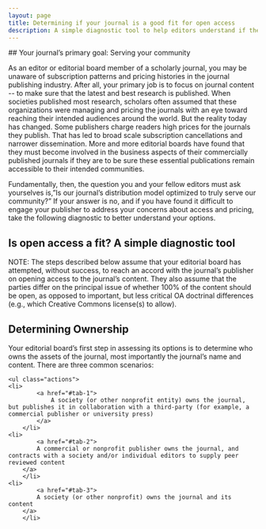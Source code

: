 ```yaml
---
layout: page
title: Determining if your journal is a good fit for open access
description: A simple diagnostic tool to help editors understand if their journal is a good candidate for transitioning to open access.
---
```

<style>
	    .content div:not(:target) {
	      display: none;
	    }

	    .content div:target {
	      display: block;
	    }

	    .content div {
	      height: 100vh;
	    }
</style>

<section>
<div class="content">
<div id="intro" style="display:block;" markdown="1">
## Your journal’s primary goal:  Serving your community

As an editor or editorial board member of a scholarly journal, you may be unaware of subscription patterns and pricing histories in the journal publishing industry. After all, your primary job is to focus on journal content -- to make sure that the latest and best research is published. When societies published most research, scholars often assumed that these organizations were managing and pricing the journals with an eye toward reaching their intended audiences around the world. But the reality today has changed. Some publishers charge readers high prices for the journals they publish. That has led to broad scale subscription cancellations and narrower dissemination. More and more editorial boards have found that they must become involved in the business aspects of their commercially published journals if they are to be sure these essential publications remain accessible to their intended communities.

Fundamentally, then, the question you and your fellow editors must ask yourselves is,”Is our journal’s distribution model optimized to truly serve our community?” If your answer is no, and if you have found it difficult to engage your publisher to address your concerns about access and pricing, take the following diagnostic to better understand your options.

## Is open access a fit? A simple diagnostic tool  

NOTE:  The steps described below assume that your editorial board has attempted, without success, to reach an accord with the journal’s publisher on opening access to the journal’s content. They also assume that the parties differ on the principal issue of whether 100% of the content should be open, as opposed to important, but less critical OA doctrinal differences (e.g., which Creative Commons license(s) to allow).

## Determining Ownership

Your editorial board’s first step in assessing its options is to determine who owns the assets of the journal, most importantly the journal’s name and content. There are three common scenarios:

	<ul class="actions">
    <li>
			<a href="#tab-1">
				A society (or other nonprofit entity) owns the journal, but publishes it in collaboration with a third-party (for example, a commercial publisher or university press)
			</a>
		</li>
    <li>
			<a href="#tab-2">
  			A commercial or nonprofit publisher owns the journal, and contracts with a society and/or individual editors to supply peer reviewed content
  		</a>
		</li>
    <li>
			<a href="#tab-3">
  			A society (or other nonprofit) owns the journal and its content
  		</a>
		</li>
  </ul>
</div>

  <div id="tab-1" markdown="1">
## If a Society or Nonprofit Owns the Journal but Collaborates with a Third Party to Publish...

STEP→  If the society or other nonprofit owns the journal and contracts for publishing support services, you should determine when the term of its publishing agreement ends. Publishing agreements typically run for five- or seven-year terms and renew automatically (for one- or three-year terms). The advance notice required for intent to renegotiate or terminate the agreement tends to range from 180 days to 18 months. This information will determine the timeframe for evaluating your options for the journal.

STEP→ Once the society or nonprofit has determined the timeframe for its decision, you can work to estimate the costs required to operate the journal.  This should encompass all essential editorial activities, including any costs that may have been covered previously by the publishing partner.  The costs will also include any publishing platform expenses. Publishing platform options range from fully featured, but expensive, commercial platforms to capable, less expensive (even free), options from nonprofit providers.

STEP→ Once your editorial board has a sense of the journal’s cost structure, you can evaluate options for sustaining the journal financially. Common funding approaches include:

* Subsidizing the operation of an open access journal out of other society revenues. If the society generates sufficient surplus revenue (from member dues, meeting registration fees, sponsorships, etc.), it might be able to cover some or all the journal’s costs out of that surplus.
* Funding the journal via article processing charges (APCs). Sustaining a journal via APCs is most likely to succeed in disciplines with a tradition of page charges (e.g., biomedicine, life sciences, etc.) and/or where a substantial percentage of a journal’s content is the result of funded research.
* Participating in an institutional or collective support model with other journals. A growing number of academic institutions provide support for open access journals. Some of these resources require an institutional affiliation (for example, one of the editors must associated with the university), while others support any open access journal that practices rigorous peer review. Additionally, at least one initiative - Open Library of the Humanities - seeks collective funding for qualifying journals.
* Funding the journal through contributions from multiple institutions.

<ul class="actions">
  <li><a href="{{ 'journal-revenue-options' | absolute_url }}" class="button">Read on</a></li>
</ul>

  </div>

    <div id="tab-2">

  <h4><i>If the Journal is Owned by a Third Party Uninterested in Moving to Open Access…</i></h4>
  If the journal is owned by a third-party that is not interested in accommodating your editorial board’s desire for open access dissemination, you will typically have little recourse beyond terminating your relationship with the journal and pursuing other publishing options.

  <b><i>STEP→ </i></b>In this case, your editorial board should review any agreement you may have entered with the journal’s publisher to determine whether you are contractually constrained from starting or participating in a competing journal. If your editorial contract has such a clause, you should seek qualified legal advice before proceeding further.

  If qualified legal advice indicates that your editor’s agreement with the publisher prevents you from starting or participating in a new journal, then the editorial group’s options might be limited to:
  <ul>
    <li>Renewing negotiations with the publisher in an attempt to gain partial concessions that would increase the openness of the journal short of comprehensive open access. Such concessions might include broader author rights, such as more <a href="https://sparcopen.org/our-work/author-rights/">progressive self-archiving policies</a>.</li>
    <li>Resigning from the journal’s editorial board and withholding any future support for the journal (e.g., as authors, peer reviewers, etc.). Again, your behavior will need to conform with any qualified legal advice.</li>
  </ul>
  <ul>
  <li><a href="#tab-1">another section</a></li>
  <li><a href="#tab-3">a different section</a></li>
  <li><a href="/test-sparcresource/generic_test">back</a></li>
</ul>
    </div>

    <div id="tab-3">

      <h4><i>If a Society or Nonprofit Owns the Journal and the Content…</i></h4>
  If the journal is owned by a society or nonprofit, this should increase the likelihood that your editorial board and the publisher are able to reach a shared understanding as to why open access benefits your community. However, if such accord cannot be reached, you might need to seek a new publishing venue, just as if a commercial publisher owned the journal.

  <b><i>STEP→ </i></b>Before proceeding, your editorial board should review any agreement you may have entered with the society to determine whether you are contractually constrained from starting or participating in a competing journal. If your editorial contract has such a clause, you should seek qualified legal advice before proceeding further.

  If qualified legal advice indicates that your editor’s agreement with the publisher prevents you from starting or participating in a new journal, then the editorial group’s options might be limited to:
  <ul>
    <li>Renewing negotiations with the publisher in an attempt to gain partial concessions that would increase the openness of the journal short of comprehensive open access. Such concessions might include broader author rights, such as more <a href="https://sparcopen.org/our-work/author-rights/">progressive self-archiving policies</a>.</li>
    <li>Resigning from the journal’s editorial board and withholding any future support for the journal (e.g., as authors, peer reviewers, etc.). Again, your behavior will need to conform with any qualified legal advice.</li>
  </ul>
  If the editorial agreement(s) do not attempt to prevent editors from starting or participating in a new journal, then an editorial board might seek to launch an alternative journal. See “Launching an Alternative Journal” section [LINK] for further guidance.
  <ul>

  <li><a href="#tab-2">another section</a></li>
  <li><a href="#tab-1">a different section</a></li>
  <li><a href="/test-sparcresource/generic_test">back</a></li>
</ul>

</div>
</div>

</section>

<script
src="https://code.jquery.com/jquery-3.3.1.min.js"
integrity="sha256-FgpCb/KJQlLNfOu91ta32o/NMZxltwRo8QtmkMRdAu8="
crossorigin="anonymous"></script>
<script>
// Stop href="#hashtarget" links jumping around the page
var hashLinks = document.querySelectorAll("a[href^='#']");
var intro = document.getElementById("intro");
[].forEach.call(hashLinks, function (link) {
link.addEventListener("click", function (event) {
event.preventDefault();
history.pushState({}, "", link.href);
history.pushState({}, "", link.href);
history.back();
intro.style.display = "none";
});
});
window.onpopstate = function() {
if ($("#content div :visible").length === 0) {
intro.style.display = "block";
}};
</script>

